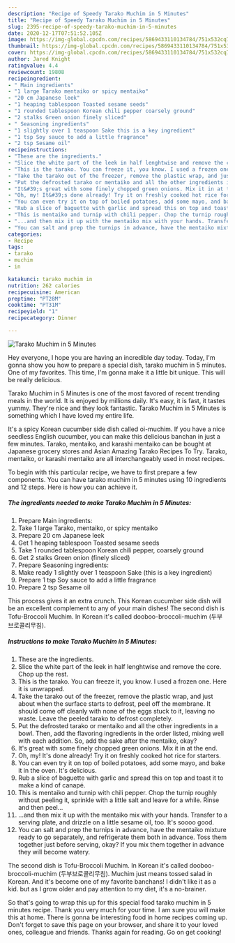 ```yaml
---
description: "Recipe of Speedy Tarako Muchim in 5 Minutes"
title: "Recipe of Speedy Tarako Muchim in 5 Minutes"
slug: 2395-recipe-of-speedy-tarako-muchim-in-5-minutes
date: 2020-12-17T07:51:52.105Z
image: https://img-global.cpcdn.com/recipes/5869433110134784/751x532cq70/tarako-muchim-in-5-minutes-recipe-main-photo.jpg
thumbnail: https://img-global.cpcdn.com/recipes/5869433110134784/751x532cq70/tarako-muchim-in-5-minutes-recipe-main-photo.jpg
cover: https://img-global.cpcdn.com/recipes/5869433110134784/751x532cq70/tarako-muchim-in-5-minutes-recipe-main-photo.jpg
author: Jared Knight
ratingvalue: 4.4
reviewcount: 19808
recipeingredient:
- " Main ingredients"
- "1 large Tarako mentaiko or spicy mentaiko"
- "20 cm Japanese leek"
- "1 heaping tablespoon Toasted sesame seeds"
- "1 rounded tablespoon Korean chili pepper coarsely ground"
- "2 stalks Green onion finely sliced"
- " Seasoning ingredients"
- "1 slightly over 1 teaspoon Sake this is a key ingredient"
- "1 tsp Soy sauce to add a little fragrance"
- "2 tsp Sesame oil"
recipeinstructions:
- "These are the ingredients."
- "Slice the white part of the leek in half lenghtwise and remove the core. Chop up the rest."
- "This is the tarako. You can freeze it, you know. I used a frozen one. Here it is unwrapped."
- "Take the tarako out of the freezer, remove the plastic wrap, and just about when the surface starts to defrost, peel off the membrane. It should come off cleanly with none of the eggs stuck to it, leaving no waste. Leave the peeled tarako to defrost completely."
- "Put the defrosted tarako or mentaiko and all the other ingredients in a bowl. Then, add the flavoring ingredients in the order listed, mixing well with each addition. So, add the sake after the mentaiko, okay?"
- "It&#39;s great with some finely chopped green onions. Mix it in at the end."
- "Oh, my! It&#39;s done already! Try it on freshly cooked hot rice for starters."
- "You can even try it on top of boiled potatoes, add some mayo, and bake it in the oven. It&#39;s delicious."
- "Rub a slice of baguette with garlic and spread this on top and toast it to make a kind of canapé."
- "This is mentaiko and turnip with chili pepper. Chop the turnip roughly without peeling it, sprinkle with a little salt and leave for a while. Rinse and then peel..."
- "...and then mix it up with the mentaiko mix with your hands. Transfer to a serving plate, and drizzle on a little sesame oil, too. It&#39;s soooo good."
- "You can salt and prep the turnips in advance, have the mentaiko mixture ready to go separately, and refrigerate them both in advance. Toss them together just before serving, okay? If you mix them together in advance they will become watery."
categories:
- Recipe
tags:
- tarako
- muchim
- in

katakunci: tarako muchim in 
nutrition: 262 calories
recipecuisine: American
preptime: "PT28M"
cooktime: "PT31M"
recipeyield: "1"
recipecategory: Dinner

---
```



![Tarako Muchim in 5 Minutes](https://img-global.cpcdn.com/recipes/5869433110134784/751x532cq70/tarako-muchim-in-5-minutes-recipe-main-photo.jpg)

Hey everyone, I hope you are having an incredible day today. Today, I'm gonna show you how to prepare a special dish, tarako muchim in 5 minutes. One of my favorites. This time, I'm gonna make it a little bit unique. This will be really delicious.

Tarako Muchim in 5 Minutes is one of the most favored of recent trending meals in the world. It is enjoyed by millions daily. It's easy, it is fast, it tastes yummy. They're nice and they look fantastic. Tarako Muchim in 5 Minutes is something which I have loved my entire life.

It&#39;s a spicy Korean cucumber side dish called oi-muchim. If you have a nice seedless English cucumber, you can make this delicious banchan in just a few minutes. Tarako, mentaiko, and karashi mentaiko can be bought at Japanese grocery stores and Asian Amazing Tarako Recipes To Try. Tarako, mentaiko, or karashi mentaiko are all interchangeably used in most recipes.


To begin with this particular recipe, we have to first prepare a few components. You can have tarako muchim in 5 minutes using 10 ingredients and 12 steps. Here is how you can achieve it.

<!--inarticleads1-->

##### The ingredients needed to make Tarako Muchim in 5 Minutes:

1. Prepare  Main ingredients:
1. Take 1 large Tarako, mentaiko, or spicy mentaiko
1. Prepare 20 cm Japanese leek
1. Get 1 heaping tablespoon Toasted sesame seeds
1. Take 1 rounded tablespoon Korean chili pepper, coarsely ground
1. Get 2 stalks Green onion (finely sliced)
1. Prepare  Seasoning ingredients:
1. Make ready 1 slightly over 1 teaspoon Sake (this is a key ingredient)
1. Prepare 1 tsp Soy sauce to add a little fragrance
1. Prepare 2 tsp Sesame oil


This process gives it an extra crunch. This Korean cucumber side dish will be an excellent complement to any of your main dishes! The second dish is Tofu-Broccoli Muchim. In Korean it&#39;s called dooboo-broccoli-muchim (두부브로콜리무침). 

<!--inarticleads2-->

##### Instructions to make Tarako Muchim in 5 Minutes:

1. These are the ingredients.
1. Slice the white part of the leek in half lenghtwise and remove the core. Chop up the rest.
1. This is the tarako. You can freeze it, you know. I used a frozen one. Here it is unwrapped.
1. Take the tarako out of the freezer, remove the plastic wrap, and just about when the surface starts to defrost, peel off the membrane. It should come off cleanly with none of the eggs stuck to it, leaving no waste. Leave the peeled tarako to defrost completely.
1. Put the defrosted tarako or mentaiko and all the other ingredients in a bowl. Then, add the flavoring ingredients in the order listed, mixing well with each addition. So, add the sake after the mentaiko, okay?
1. It&#39;s great with some finely chopped green onions. Mix it in at the end.
1. Oh, my! It&#39;s done already! Try it on freshly cooked hot rice for starters.
1. You can even try it on top of boiled potatoes, add some mayo, and bake it in the oven. It&#39;s delicious.
1. Rub a slice of baguette with garlic and spread this on top and toast it to make a kind of canapé.
1. This is mentaiko and turnip with chili pepper. Chop the turnip roughly without peeling it, sprinkle with a little salt and leave for a while. Rinse and then peel...
1. ...and then mix it up with the mentaiko mix with your hands. Transfer to a serving plate, and drizzle on a little sesame oil, too. It&#39;s soooo good.
1. You can salt and prep the turnips in advance, have the mentaiko mixture ready to go separately, and refrigerate them both in advance. Toss them together just before serving, okay? If you mix them together in advance they will become watery.


The second dish is Tofu-Broccoli Muchim. In Korean it&#39;s called dooboo-broccoli-muchim (두부브로콜리무침). Muchim just means tossed salad in Korean. And it&#39;s become one of my favorite banchans! I didn&#39;t like it as a kid. but as I grow older and pay attention to my diet, it&#39;s a no-brainer. 

So that's going to wrap this up for this special food tarako muchim in 5 minutes recipe. Thank you very much for your time. I am sure you will make this at home. There is gonna be interesting food in home recipes coming up. Don't forget to save this page on your browser, and share it to your loved ones, colleague and friends. Thanks again for reading. Go on get cooking!
